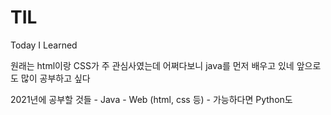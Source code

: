 # TIL
Today I Learned

원래는 html이랑 CSS가 주 관심사였는데 어쩌다보니 java를 먼저 배우고 있네
앞으로도 많이 공부하고 싶다

2021년에 공부할 것들
    - Java
    - Web (html, css 등)
    - 가능하다면 Python도